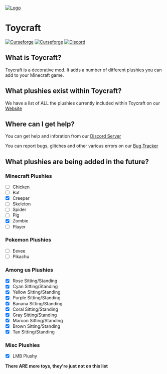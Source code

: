 [![Logo](https://db.lockyzdev.net/mods/plushycraft/banner.png)](https://lockyzdev.net/plushycraft/)
# Toycraft
[![Curseforge](https://cf.way2muchnoise.eu/full_563968_downloads.svg?badge_style=for_the_badge)](https://www.curseforge.com/minecraft/mc-mods/plushycraft) [![Curseforge](https://cf.way2muchnoise.eu/versions/563968.svg?badge_style=for_the_badge)](https://www.curseforge.com/minecraft/mc-mods/plushycraft) [![Discord](https://img.shields.io/discord/595881103672475665?color=7289da&label=Discord&style=for-the-badge)](https://discord.gg/NgpN3YYbMM)

## What is Toycraft?
Toycraft is a decorative mod. It adds a number of different plushies you can add to your Minecraft game.

## What plushies exist within Toycraft?
We have a list of ALL the plushies currently included within Toycraft on our [Website](https://lockyzdev.net/toycraft/plushylist/)
 
## Where can I get help?
You can get help and inforation from our [Discord Server](https://discord.gg/NgpN3YYbMM)

You can report bugs, glitches and other various errors on our [Bug Tracker](https://tracker.lockyzdev.net)

## What plushies are being added in the future?
### Minecraft Plushies
- [ ] Chicken
- [ ] Bat
- [x] Creeper
- [ ] Skeleton
- [ ] Spider
- [ ] Pig
- [x] Zombie
- [ ] Player

### Pokemon Plushies
- [ ] Eevee
- [ ] Pikachu

### Among us Plushies
- [x] Rose Sitting/Standing
- [x] Cyan Sitting/Standing
- [x] Yellow Sitting/Standing
- [x] Purple Sitting/Standing
- [x] Banana Sitting/Standing
- [x] Coral Sitting/Standing
- [x] Gray Sitting/Standing
- [x] Maroon Sitting/Standing
- [x] Brown Sitting/Standing
- [x] Tan Sitting/Standing

### Misc Plushies
- [x] LMB Plushy

**There ARE more toys, they're just not on this list**
